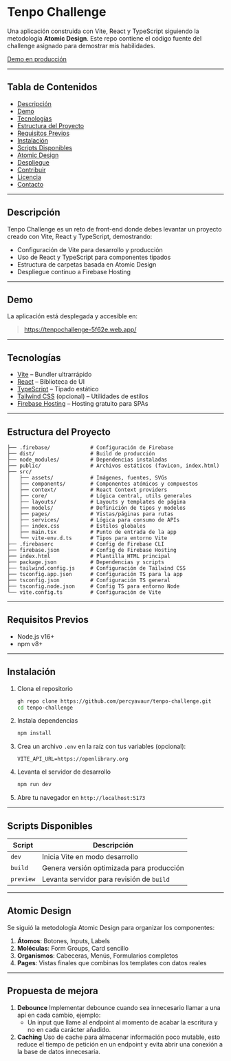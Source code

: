 # Tenpo Challenge

Una aplicación construida con Vite, React y TypeScript siguiendo la metodología **Atomic Design**. Este repo contiene el código fuente del challenge asignado para demostrar mis habilidades.

[Demo en producción](https://tenpochallenge-5f62e.web.app/)

---

## Tabla de Contenidos

- [Descripción](#descripción)
- [Demo](#demo)
- [Tecnologías](#tecnologías)
- [Estructura del Proyecto](#estructura-del-proyecto)
- [Requisitos Previos](#requisitos-previos)
- [Instalación](#instalación)
- [Scripts Disponibles](#scripts-disponibles)
- [Atomic Design](#atomic-design)
- [Despliegue](#despliegue)
- [Contribuir](#contribuir)
- [Licencia](#licencia)
- [Contacto](#contacto)

---

## Descripción

Tenpo Challenge es un reto de front-end donde debes levantar un proyecto creado con Vite, React y TypeScript, demostrando:

- Configuración de Vite para desarrollo y producción
- Uso de React y TypeScript para componentes tipados
- Estructura de carpetas basada en Atomic Design
- Despliegue continuo a Firebase Hosting

---

## Demo

La aplicación está desplegada y accesible en:

> https://tenpochallenge-5f62e.web.app/

---

## Tecnologías

- [Vite](https://vitejs.dev/) – Bundler ultrarrápido
- [React](https://reactjs.org/) – Biblioteca de UI
- [TypeScript](https://www.typescriptlang.org/) – Tipado estático
- [Tailwind CSS](https://tailwindcss.com/) (opcional) – Utilidades de estilos
- [Firebase Hosting](https://firebase.google.com/products/hosting) – Hosting gratuito para SPAs

---

## Estructura del Proyecto

```
├── .firebase/             # Configuración de Firebase
├── dist/                  # Build de producción
├── node_modules/          # Dependencias instaladas
├── public/                # Archivos estáticos (favicon, index.html)
├── src/
│   ├── assets/            # Imágenes, fuentes, SVGs
│   ├── components/        # Componentes atómicos y compuestos
│   ├── context/           # React Context providers
│   ├── core/              # Lógica central, utils generales
│   ├── layouts/           # Layouts y templates de página
│   ├── models/            # Definición de tipos y modelos
│   ├── pages/             # Vistas/páginas para rutas
│   ├── services/          # Lógica para consumo de APIs
│   ├── index.css          # Estilos globales
│   ├── main.tsx           # Punto de entrada de la app
│   └── vite-env.d.ts      # Tipos para entorno Vite
├── .firebaserc            # Config de Firebase CLI
├── firebase.json          # Config de Firebase Hosting
├── index.html             # Plantilla HTML principal
├── package.json           # Dependencias y scripts
├── tailwind.config.js     # Configuración de Tailwind CSS
├── tsconfig.app.json      # Configuración TS para la app
├── tsconfig.json          # Configuración TS general
├── tsconfig.node.json     # Config TS para entorno Node
└── vite.config.ts         # Configuración de Vite
```

---

## Requisitos Previos

- Node.js v16+
- npm v8+

---

## Instalación

1. Clona el repositorio
   ```bash
   gh repo clone https://github.com/percyavaur/tenpo-challenge.git
   cd tenpo-challenge
   ```
2. Instala dependencias
   ```bash
   npm install
   ```
3. Crea un archivo `.env` en la raíz con tus variables (opcional):
   ```
   VITE_API_URL=https://openlibrary.org
   ```
4. Levanta el servidor de desarrollo
   ```bash
   npm run dev
   ```
5. Abre tu navegador en `http://localhost:5173`

---

## Scripts Disponibles

| Script    | Descripción                               |
| --------- | ----------------------------------------- |
| `dev`     | Inicia Vite en modo desarrollo            |
| `build`   | Genera versión optimizada para producción |
| `preview` | Levanta servidor para revisión de `build` |

---

## Atomic Design

Se siguió la metodología Atomic Design para organizar los componentes:

1. **Átomos**: Botones, Inputs, Labels
2. **Moléculas**: Form Groups, Card sencillo
3. **Organismos**: Cabeceras, Menús, Formularios completos
4. **Pages**: Vistas finales que combinas los templates con datos reales

---

## Propuesta de mejora

1. **Debounce** Implementar debounce cuando sea innecesario llamar a una api en cada cambio, ejemplo:
   - Un input que llame al endpoint al momento de acabar la escritura y no en cada carácter añadido.
2. **Caching** Uso de cache para almacenar información poco mutable, esto reduce el tiempo de petición en un endpoint
   y evita abrir una conexión a la base de datos innecesaria.
